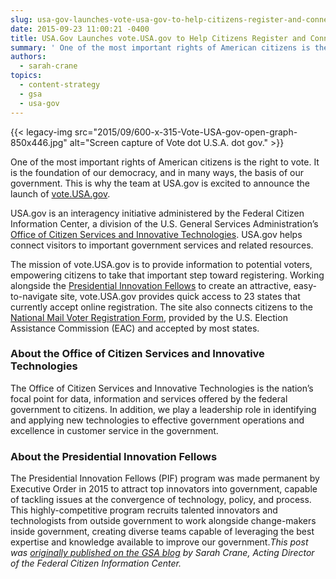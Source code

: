 ```yaml
---
slug: usa-gov-launches-vote-usa-gov-to-help-citizens-register-and-connect-with-states
date: 2015-09-23 11:00:21 -0400
title: USA.Gov Launches vote.USA.gov to Help Citizens Register and Connect with States
summary: ' One of the most important rights of American citizens is the right to vote. It is the foundation of our democracy, and in many ways, the basis of our government. This is why the team at USA.gov is excited to announce the launch'
authors:
  - sarah-crane
topics:
  - content-strategy
  - gsa
  - usa-gov
---
```


{{< legacy-img src="2015/09/600-x-315-Vote-USA-gov-open-graph-850x446.jpg" alt="Screen capture of Vote dot U.S.A. dot gov." >}}

One of the most important rights of American citizens is the right to vote. It is the foundation of our democracy, and in many ways, the basis of our government. This is why the team at USA.gov is excited to announce the launch of [vote.USA.gov](https://vote.usa.gov/).

USA.gov is an interagency initiative administered by the Federal Citizen Information Center, a division of the U.S. General Services Administration’s [Office of Citizen Services and Innovative Technologies](http://www.gsa.gov/portal/category/25729). USA.gov helps connect visitors to important government services and related resources.

The mission of vote.USA.gov is to provide information to potential voters, empowering citizens to take that important step toward registering. Working alongside the [Presidential Innovation Fellows](https://presidentialinnovationfellows.gov/) to create an attractive, easy-to-navigate site, vote.USA.gov provides quick access to 23 states that currently accept online registration. The site also connects citizens to the [National Mail Voter Registration Form](http://www.eac.gov/voter_resources/register_to_vote.aspx), provided by the U.S. Election Assistance Commission (EAC) and accepted by most states.

### About the Office of Citizen Services and Innovative Technologies

The Office of Citizen Services and Innovative Technologies is the nation’s focal point for data, information and services offered by the federal government to citizens. In addition, we play a leadership role in identifying and applying new technologies to effective government operations and excellence in customer service in the government.

### About the Presidential Innovation Fellows

The Presidential Innovation Fellows (PIF) program was made permanent by Executive Order in 2015 to attract top innovators into government, capable of tackling issues at the convergence of technology, policy, and process. This highly-competitive program recruits talented innovators and technologists from outside government to work alongside change-makers inside government, creating diverse teams capable of leveraging the best expertise and knowledge available to improve our government._This post was [originally published on the GSA blog](http://gsablogs.gsa.gov/gsablog/2015/09/22/usa-gov-launches-vote-usa-gov-to-help-citizens-register-and-connect-with-states/) by Sarah Crane, Acting Director of the Federal Citizen Information Center._